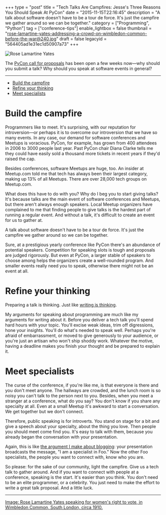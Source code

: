 +++
type = "post"
title = "Tech Talks Are Campfires: Jesse's Three Reasons You Should Speak At PyCon"
date = "2015-11-15T22:16:45"
description = "A talk about software doesn't have to be a tour de force. It's just the campfire we gather around so we can be together."
category = ["Programming", "Python"]
tag = ["conference-tips"]
enable_lightbox = false
thumbnail = "rose-lamartine-yates-addressing-a-crowd-on-wimbledon-common-before-the-war@240.jpg"
draft = false
legacyid = "564405ad1e31ec1d50907a73"
+++

<p><img style="display:block; margin-left:auto; margin-right:auto;" src="rose-lamartine-yates-addressing-a-crowd-on-wimbledon-common-before-the-war.jpg" alt="Rose Lamartine Yates" title="Rose Lamartine Yates" /></p>
<p>The <a href="https://us.pycon.org/2016/speaking/">PyCon call for proposals</a> has been open a few weeks now&mdash;why should you submit a talk? Why should you speak at software events in general?</p>
<hr />
<div class="toc">
<ul>
<li><a href="#build-the-campfire">Build the campfire</a></li>
<li><a href="#refine-your-thinking">Refine your thinking</a></li>
<li><a href="#meet-specialists">Meet specialists</a></li>
</ul>
</div>
<h1 id="build-the-campfire">Build the campfire</h1>
<p>Programmers like to meet. It's surprising, with our reputation for introversion&mdash;or perhaps it is to overcome our introversion that we have so many events. In any case, our demand for software conferences and Meetups is voracious. PyCon, for example, has grown from 400 attendees in 2006 to 3000 people last year. Past PyCon chair Diana Clarke tells me they could have easily sold a thousand more tickets in recent years if they'd raised the cap.</p>
<p>Besides conferences, software Meetups are huge, too. An insider at Meetup.com told me that tech has always been their largest category, making up 13% of all Meetups. There are over 28,000 tech groups on Meetup.com.</p>
<p>What does this have to do with you? Why do I beg you to start giving talks? It's because talks are the main event of software conferences and Meetups, but there aren't always enough speakers. Local Meetup organizers have complained to me that finding people to give talks is the hardest part of running a regular event. And without a talk, it's difficult to create an event for us to gather at.</p>
<p>A talk about software doesn't have to be a tour de force. It's just the campfire we gather around so we can be together.</p>
<p>Sure, at a prestigious yearly conference like PyCon there's an abundance of potential speakers. Competition for speaking slots is tough and proposals are judged rigorously. But even at PyCon, a larger stable of speakers to choose among helps the organizers create a well-rounded program. And smaller events really need you to speak, otherwise there might not be an event at all.</p>
<h1 id="refine-your-thinking">Refine your thinking</h1>
<p>Preparing a talk is thinking. Just like <a href="/blog/write-an-excellent-programming-blog/">writing is thinking</a>.</p>
<p>My arguments for speaking about programming are much like my arguments for writing about it. Before you deliver a tech talk you'll spend hard hours with your topic. You'll excise weak ideas, trim off digressions, hone your insights. You'll do what's needed to speak well. Perhaps you're afraid of embarrassment, or moved to give generously to your audience, or you're just an artisan who won't ship shoddy work. Whatever the motive, having a deadline makes you finish your thought and be prepared to explain it.</p>
<h1 id="meet-specialists">Meet specialists</h1>
<p>The curse of the conference, if you're like me, is that everyone is there and you don't meet anyone. The hallways are crowded, and the lunch room is so noisy you can't talk to the person next to you. Besides, when you meet a stranger at a conference, what do you say? You don't know if you share any specialty at all. Even at a small Meetup it's awkward to start a conversation. We get together but we don't connect.</p>
<p>Therefore, public speaking is for introverts. You stand on stage for a bit and give a speech about your specialty, about the thing you love. Then people you should meet come find you. It's easy to talk with them, because you already began the conversation with your presentation.</p>
<p>Again, this is like <a href="/blog/write-an-excellent-programming-blog/">the argument I make about blogging</a>: your presentation broadcasts the message, "I am a specialist in Foo." Now the other Foo specialists, the people you want to connect with, know who you are.</p>
<p>So please: for the sake of our community, light the campfire. Give us a tech talk to gather around. And if you want to connect with people at a conference, speaking is the start. It's easier than you think. You don't need to be an elite programmer, or a celebrity. You just need to make the effort to write a great talk proposal. And a little luck.</p>
<hr />
<p><a href="http://photoarchive.merton.gov.uk/view/35833">Image: Rose Lamartine Yates speaking for women's right to vote, in Wimbledon Common, South London, circa 1910.</a></p>
